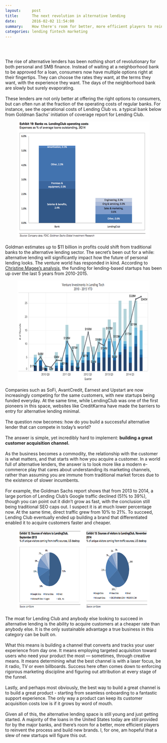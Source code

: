 ```yaml
---
layout:     post
title:      The next revolution in alternative lending
date:       2016-02-02 11:54:00
summary:    How there's room for better, more efficient players to reinvent the process and build new brands
categories: lending fintech marketing
---
```

<br><br>
<p>The rise of alternative lenders has been nothing short of revolutionary for both personal and SMB finance. Instead of waiting at a neighborhood bank to be approved for a loan, consumers now have multiple options right at their fingertips. They can choose the rates they want, at the terms they want, with the experience they want. The days of the neighborhood bank are slowly but surely evaporating. 
<br><br>
These lenders are not only better at offering the right options to consumers, but can often run at the fraction of the operating costs of regular banks. For instance, see the operational costs of Lending Club vs. a typical bank below from Goldman Sachs' initiation of coverage report for Lending Club.</p>

<figure>
  <img src="/images/02-02-2016-image001.png" width="470" height="376"/>
</figure>

<p>Goldman estimates up to $11 billion in profits could shift from traditional banks to the alternative lending sector. The secret’s been out for a while: alternative lending will significantly impact how the future of personal lending looks. The venture world has responded in kind. According to <a href="http://techcrunch.com/2015/03/05/trillion-dollar-alternative-lending-industry-is-a-vc-gold-mine/">Christine Magee’s analysis</a>, the funding for lending-based startups has been up over the last 5 years from 2010-2015.</p> 

<figure>
  <img src="/images/02-02-2016-image002.png" height="324.9" width="607.5"/>
</figure>

<p>Companies such as SoFi, AvantCredit, Earnest and Upstart are now increasingly competing for the same customers, with new startups being funded everyday. At the same time, while LendingClub was one of the first pioneers in this space, websites like CreditKarma have made the barriers to entry for alternative lending minimal. 
<br><br>
The question now becomes: how do you build a successful alternative lender that can compete in today’s world? 
<br><br>
The answer is simple, yet incredibly hard to implement: <b>building a great customer acquisition channel.</b> 
<br><br>
As the business becomes a commodity, the relationship with the customer is what matters, and that starts with how you acquire a customer. In a world full of alternative lenders, the answer is to look more like a modern e-commerce play that cares about understanding its marketing channels, rather than assuming you are immune from traditional market forces due to the existence of slower incumbents. 
<br><br>
For example, the Goldman Sachs report shows that from 2013 to 2014, a large portion of Lending Club’s Google traffic declined (51% to 39%), though you can point out it didn’t grow as fast, with the conclusion still being traditional SEO caps out. I suspect it is at much lower percentage now. At the same time, direct traffic grew from 10% to 21%. To succeed, Lending Club eventually ended up building a brand that differentiated enabled it to acquire customers faster and cheaper.</p>

<figure>
  <img src="/images/02-02-2016-image003.png" height="259" width="620"/>
</figure>

<p>The moat for Lending Club and anybody else looking to succeed in alternative lending is the ability to acquire customers at a cheaper rate than anybody else. It is the only sustainable advantage a true business in this category can be built on. 
<br><br>
What this means is building a channel that converts and tracks your user experience from day one. It means employing targeted acquisition toward users who need your product the most — sometimes, through creative means. It means determining what the best channel is with a laser focus, be it radio, TV or even billboards. Success here often comes down to enforcing rigorous marketing discipline and figuring out attribution at every stage of the funnel.
<br><br>
Lastly, and perhaps most obviously, the best way to build a great channel is to build a great product - starting from seamless onboarding to a fantastic support experience. The only way a product can keep its customer acquisition costs low is if it grows by word of mouth.
<br><br>
Given all of this, the alternative lending space is still young and just getting started. A majority of the loans in the United States today are still provided for by the major banks, and there’s room for a better, more efficient players to reinvent the process and build new brands. I, for one, am hopeful that a slew of new startups will figure this out.</p>


